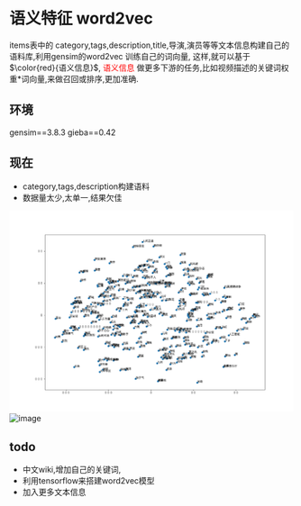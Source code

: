 # 语义特征 word2vec

items表中的 category,tags,description,title,导演,演员等等文本信息构建自己的语料库,利用gensim的word2vec 训练自己的词向量,
这样,就可以基于 $\color{red}{语义信息}$, <font color="red"> 语义信息</font> 做更多下游的任务,比如视频描述的关键词权重*词向量,来做召回或排序,更加准确.

## 环境
gensim==3.8.3
gieba==0.42
## 现在
- category,tags,description构建语料
- 数据量太少,太单一,结果欠佳

![image](Figure_1.png)
![image](Picture8.png)
## todo
- 中文wiki,增加自己的关键词,
- 利用tensorflow来搭建word2vec模型
- 加入更多文本信息
